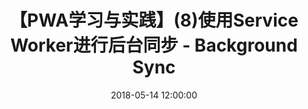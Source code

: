 ---
title: 【PWA学习与实践】(8)使用Service Worker进行后台同步 - Background Sync
date: 2018-05-14 12:00:00
tags: PWA
---